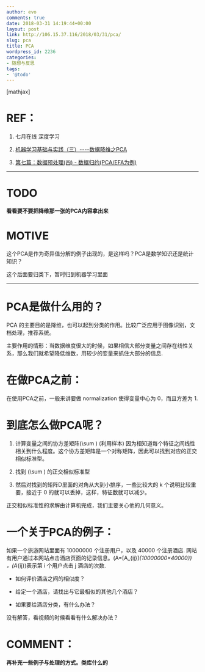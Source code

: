 ```yaml
---
author: evo
comments: true
date: 2018-03-31 14:19:44+00:00
layout: post
link: http://106.15.37.116/2018/03/31/pca/
slug: pca
title: PCA
wordpress_id: 2236
categories:
- 随想与反思
tags:
- '@todo'
---
```


<!-- more -->

[mathjax]


# REF：





 	
  1. 七月在线 深度学习

 	
  2. [机器学习基础与实践（三）----数据降维之PCA](http://www.cnblogs.com/charlotte77/p/5625984.html)

 	
  3. [第七篇：数据预处理(四) - 数据归约(PCA/EFA为例)](http://www.cnblogs.com/muchen/p/6883173.html)


********************************************************************************


# TODO


**看看要不要把降维那一张的PCA内容拿出来**


# MOTIVE


这个PCA是作为奇异值分解的例子出现的，是这样吗？PCA是数学知识还是统计知识？

这个后面要归类下，暂时归到机器学习里面

********************************************************************************


# PCA是做什么用的？


PCA 的主要目的是降维，也可以起到分类的作用。比较广泛应用于图像识别，文档处理，推荐系统。

主要作用的情形：当数据维度很大的时候，如果相信大部分变量之间存在线性关系，那么我们就希望降低维数，用较少的变量来抓住大部分的信息.


# 在做PCA之前：


在使用PCA之前，一般来讲要做 normalization 使得变量中心为 0，而且方差为 1.


# 到底怎么做PCA呢？





 	
  1. 计算变量之间的协方差矩阵\(\sum \) (利用样本) 因为相知道每个特征之间线性相关到什么程度。这个协方差矩阵是一个对称矩阵，因此可以找到对应的正交相似标准型。

 	
  2. 找到 \(\sum \) 的正交相似标准型

 	
  3. 然后对找到的矩阵D里面的对角从大到小排序，一些比较大的 k 个说明比较重要，接近于 0 的就可以丢掉，这样，特征数就可以减少。


正交相似标准性的求解由计算机完成，我们主要关心他的几何意义。


# 一个关于PCA的例子：


如果一个旅游网站里面有 10000000 个注册用户，以及 40000 个注册酒店. 网站有用户通过本网站点击酒店页面的记录信息。\(A=[A_{ij}]_{10000000×40000}\) ，\(A_{ij}\)表示第 i 个用户点击 j 酒店的次数.



 	
  * 如何评价酒店之间的相似度？

 	
  * 给定一个酒店，请找出与它最相似的其他几个酒店？

 	
  * 如果要给酒店分类，有什么办法？


没有解答，看视频的时候看看有什么解决办法？




# COMMENT：


**再补充一些例子与处理的方式。类库什么的**

